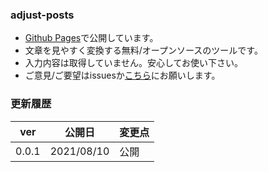### adjust-posts
- [Github Pages](https://norihitoishida.github.io/adjust-posts/)で公開しています。
- 文章を見やすく変換する無料/オープンソースのツールです。
- 入力内容は取得していません。安心してお使い下さい。
- ご意見/ご要望はissuesか[こちら](https://twitter.com/norihitoishida)にお願いします。

### 更新履歴

|ver|公開日|変更点|
|---|---|---|
|0.0.1|2021/08/10|公開|